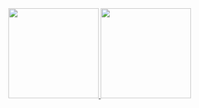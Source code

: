  <div>
  <a href="https://github.com/rafaballerini">
  <img height="180em" src="https://github-readme-stats.vercel.app/api?username=Foca1&show_icons=true&theme=midnight
                           purple&hide_border=Trua&include_all_commits=true&count_private=true"/>
  <img height="180em" src="https://github-readme-stats.vercel.app/api/top-langs/?username=Foca1&layout=compact&theme=midnight-purple&hide_border=True"/>
</div>
